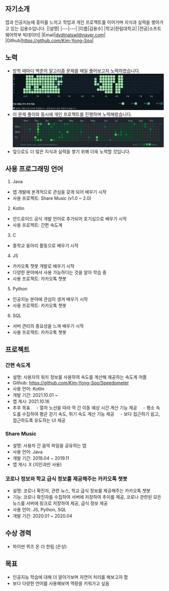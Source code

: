 ## 자기소개
앱과 인공지능에 흥미를 느끼고 학업과 개인 프로젝트를 이어가며 지식과 실력을 쌓아가고 있는 김용수입니다.
||설명|
|---|---|
|이름|김용수|
|학교|한림대학교|
|전공|소프트웨어학부 빅데이터|
|Email|dydtnalswl@naver.com|
|Github|https://github.com/Kim-Yong-Soo| 

## 노력
- 방학 때마다 백준의 알고리즘 문제를 매일 풀어보고자 노력하였습니다.
![solved_cal.JPG](/solved_cal.JPG)
- 이 문제 풀이와 동시에 개인 프로젝트를 진행하며 노력해왔습니다.
![github_commit_cal.JPG](/github_commit_cal.JPG)
- 앞으로도 더 많은 지식과 실력을 쌓기 위해 더욱 노력할 것입니다.

## 사용 프로그래밍 언어
1. Java
- 앱 개발에 본격적으로 관심을 갖게 되어 배우기 시작
- 사용 프로젝트: Share Music (v1.0 ~ 2.0)
2. Kotlin
- 안드로이드 공식 개발 언어로 추가되어 호기심으로 배우기 시작
- 사용 프로젝트: 간편 속도계
3. C
- 중학교 동아리 활동으로 배우기 시작
4. JS
- 카카오톡 챗봇 개발로 배우기 시작
- 다양한 분야에서 사용 가능하다는 것을 알아 학습 중
- 사용 프로젝트: 카카오톡 챗봇
5. Python
- 인공지능 분야에 관심이 생겨 배우기 시작
- 사용 프로젝트: 카카오톡 챗봇
6. SQL
- 서버 관리의 중요성을 느껴 배우기 시작
- 사용 프로젝트: 카카오톡 챗봇

## 프로젝트
### 간편 속도계
- 설명: 사용자의 워치 정보를 사용하여 속도를 계산해 제공하는 속도계 어플
- Github: https://github.com/Kim-Yong-Soo/Speedometer
- 사용 언어: Kotlin
- 개발 기간: 2021.10.01 ~ 
- 앱 게시: 2021.10.16
- 추후 목표
    - 열차 노선을 따라 역 간 이동 예상 시간 계산 기능 제공
    - 평소 속도를 수집하여 평균 걷기 속도, 뛰기 속도 계산 기능 제공
    - 보다 접근하기 쉽고, 접근하도록 유도하는 UI 제공 

### Share Music
- 설명: 사용자 간 음악 파일을 공유하는 앱
- 사용 언어: Java
- 개발 기간: 2018.04 ~ 2019.11
- 앱 게시: X (지인과만 사용)

### 코로나 정보와 학교 급식 정보를 제공해주는 카카오톡 챗봇
- 설명: 코로나 확진자, 관련 뉴스, 학교 급식 정보를 제공해주는 카카오톡 챗봇
- 기능: 코로나 확진자를 수집하여 서버에 저장하여 추이를 제공, 코로나 관련된 모든 뉴스를 서버에 링크로 저장하여 제공, 급식 정보 제공
- 사용 언어: JS, Python, SQL
- 개발 기간: 2020.01 ~ 2020.04


## 수상 경력
- 파이썬 퀴즈 온 더 한림 (은상)

## 목표
- 인공지능 학습에 대해 더 알아가보며 자연어 처리를 해보고자 함
- 보다 다양한 언어를 사용해보며 역량을 키워가고 싶음
